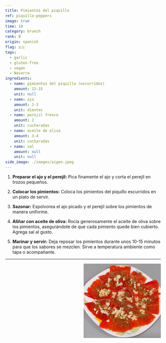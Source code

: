```yaml
---
title: Pimientos del piquillo
ref: piquillo-peppers
image: true
time: 10
category: brunch
rank: B
origin: spanish
flag: 🇪🇸
tags:
  - garlic
  - gluten-free
  - vegan
  - Navarra
ingredients:
  - name: pimientos del piquillo (escurridos)
    amount: 12-15
    unit: null
  - name: ajo
    amount: 2-3
    unit: dientes
  - name: perejil fresco
    amount: 2
    unit: cucharadas
  - name: aceite de oliva
    amount: 3-4
    unit: cucharadas
  - name: sal
    amount: null
    unit: null
side_image: ./images/aigen.jpeg
---
```


1. **Preparar el ajo y el perejil:** Pica finamente el ajo y corta el perejil en trozos pequeños.

2. **Colocar los pimientos:** Coloca los pimientos del piquillo escurridos en un plato de servir.

3. **Sazonar:** Espolvorea el ajo picado y el perejil sobre los pimientos de manera uniforme.

4. **Aliñar con aceite de oliva:** Rocía generosamente el aceite de oliva sobre los pimientos, asegurándote de que cada pimiento quede bien cubierto. Agrega sal al gusto.

5. **Marinar y servir:** Deja reposar los pimientos durante unos 10-15 minutos para que los sabores se mezclen. Sirve a temperatura ambiente como tapa o acompañante.

---

<img src="images/piquillo_peppers.png" style="width:250px; float:right;"/>